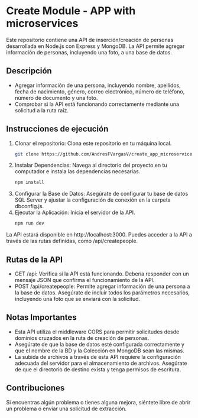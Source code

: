 # Create Module - APP with microservices
Este repositorio contiene una API de inserción/creación de personas desarrollada en Node.js con Express y MongoDB. La API permite agregar información de personas, incluyendo una foto, a una base de datos.

## Descripción

- Agregar información de una persona, incluyendo nombre, apellidos, fecha de nacimiento, género, correo electrónico, número de teléfono, número de documento y una foto.
- Comprobar si la API está funcionando correctamente mediante una solicitud a la ruta raíz.

## Instrucciones de ejecución

1. Clonar el repositorio: Clona este repositorio en tu máquina local.
     ```bash
     git clone https://github.com/AndresFVargasV/create_app_microservices.git
3. Instalar Dependencias: Navega al directorio del proyecto en tu computador e instala las dependencias necesarias.
     ```bash
     npm install
4. Configurar la Base de Datos: Asegúrate de configurar tu base de datos SQL Server y ajustar la configuración de conexión en la carpeta dbconfig.js.
5. Ejecutar la Aplicación: Inicia el servidor de la API.
     ```bash
     npm run dev
  La API estará disponible en http://localhost:3000. Puedes acceder a la API a través de las rutas definidas, como /api/createpeople.

## Rutas de la API

- GET /api: Verifica si la API está funcionando. Debería responder con un mensaje JSON que confirma el funcionamiento de la API.
- POST /api/createpeople: Permite agregar información de una persona a la base de datos. Asegúrate de incluir todos los parámetros necesarios, incluyendo una foto que se enviará con la solicitud.

## Notas Importantes

- Esta API utiliza el middleware CORS para permitir solicitudes desde dominios cruzados en la ruta de creación de personas.
- Asegúrate de que la base de datos esté configurada correctamente y que el nombre de la BD y la Colección en MongoDB sean las mismas.
- La subida de archivos a través de esta API requiere la configuración adecuada del servidor para el almacenamiento de archivos. Asegúrate de que el directorio de destino exista y tenga permisos de escritura.


## Contribuciones

Si encuentras algún problema o tienes alguna mejora, siéntete libre de abrir un problema o enviar una solicitud de extracción.
